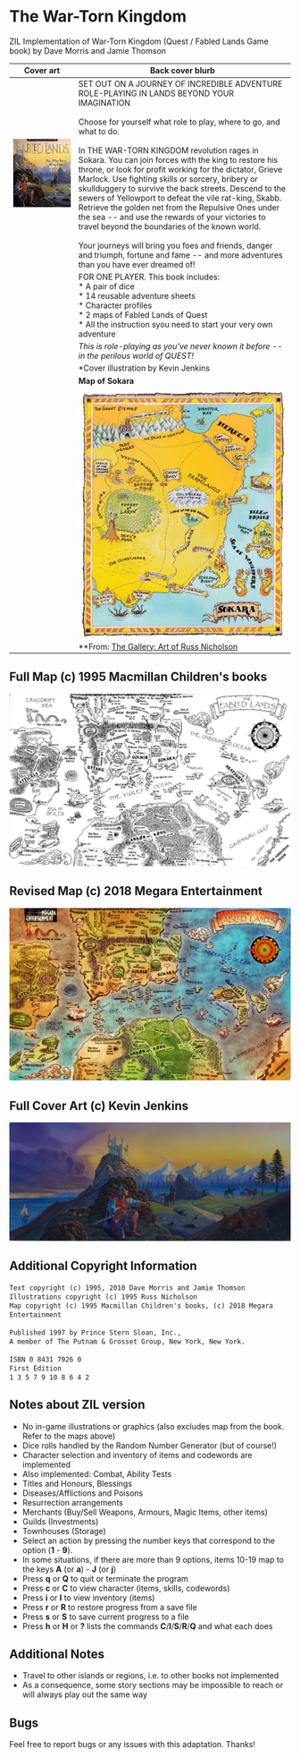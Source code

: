 # The War-Torn Kingdom

ZIL Implementation of War-Torn Kingdom (Quest / Fabled Lands Game book) by Dave Morris and Jamie Thomson

| **Cover art** | **Back cover blurb**|
|:-:|-|
|![Cover Art](/images/war-torn-kingdom.jpg)|SET OUT ON A JOURNEY OF INCREDIBLE ADVENTURE ROLE-PLAYING IN LANDS BEYOND YOUR IMAGINATION<br><br>Choose for yourself what role to play, where to go, and what to do.<br><br>In THE WAR-TORN KINGDOM revolution rages in Sokara. You can join forces with the king to restore his throne, or look for profit working for the dictator, Grieve Marlock. Use fighting skills or sorcery, bribery or skullduggery to survive the back streets. Descend to the sewers of Yellowport to defeat the vile rat-king, Skabb. Retrieve the golden net from the Repulsive Ones under the sea -- and use the rewards of your victories to travel beyond the boundaries of the known world.<br><br>Your journeys will bring you foes and friends, danger and triumph, fortune and fame -- and more adventures than you have ever dreamed of!|
| |FOR ONE PLAYER. This book includes:<br>* A pair of dice<br>* 14 reusable adventure sheets<br>* Character profiles<br>* 2 maps of Fabled Lands of Quest<br>* All the instruction syou need to start your very own adventure|
| |*This is role-playing as you've never known it before -- in the perilous world of QUEST!*|
| |*Cover illustration by Kevin Jenkins|
| |**Map of Sokara**| 
| |![Map](/images/map-of-sokara.jpg)<br>**From: [The Gallery: Art of Russ Nicholson](https://russnicholson.blogspot.com/)|

## Full Map (c) 1995 Macmillan Children's books
![Full Map](/images/world-map.jpg)

## Revised Map (c) 2018 Megara Entertainment
![Full Map](/images/fabled-lands-map.png)

## Full Cover Art (c) Kevin Jenkins
![Full Cover Art](/images/full-cover-art.jpg)

## Additional Copyright Information 

```
Text copyright (c) 1995, 2010 Dave Morris and Jamie Thomson
Illustrations copyright (c) 1995 Russ Nicholson
Map copyright (c) 1995 Macmillan Children's books, (c) 2018 Megara Entertainment

Published 1997 by Prince Stern Sloan, Inc.,
A member of The Putnam & Grosset Group, New York, New York.

ISBN 0 8431 7926 0
First Edition
1 3 5 7 9 10 8 6 4 2
```

## Notes about ZIL version

- No in-game illustrations or graphics (also excludes map from the book. Refer to the maps above)
- Dice rolls handled by the Random Number Generator (but of course!)
- Character selection and inventory of items and codewords are implemented
- Also implemented: Combat, Ability Tests
- Titles and Honours, Blessings
- Diseases/Afflictions and Poisons
- Resurrection arrangements
- Merchants (Buy/Sell Weapons, Armours, Magic Items, other items)
- Guilds (Investments)
- Townhouses (Storage)
- Select an action by pressing the number keys that correspond to the option (**1** - **9**).
- In some situations, if there are more than 9 options, items 10-19 map to the keys **A** (or **a**) - **J** (or **j**)
- Press **q** or **Q** to quit or terminate the program
- Press **c** or **C** to view character (items, skills, codewords)
- Press **i** or **I** to view inventory (items)
- Press **r** or **R** to restore progress from a save file
- Press **s** or **S** to save current progress to a file
- Press **h** or **H** or **?** lists the commands **C**/**I**/**S**/**R**/**Q** and what each does 

## Additional Notes

- Travel to other islands or regions, i.e. to other books not implemented
- As a consequence, some story sections may be impossible to reach or will always play out the same way

## Bugs

Feel free to report bugs or any issues with this adaptation. Thanks!
